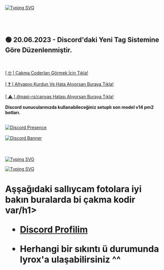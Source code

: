 [![Typing SVG](https://readme-typing-svg.herokuapp.com?font=Fira+Code&pause=1000&random=false&width=435&lines=Patlak+Botcu+Valentia)](https://git.io/typing-svg)
<br> </br>
<br> </br>
<h2>🟢 20.06.2023 - Discord'daki Yeni Tag Sistemine Göre Düzenlenmiştir.</h2>
<br> </br>
<a href="#zort">[ 🤓 ] Çakma Coderları Görmek İçin Tıkla!</a>
<br> </br>
<a href="https://discord.gg/zSPzyGhtyP">[ ❓ ] Altyapıyı Kurdun Ve Hata Alıyorsan Buraya Tıkla!</a>
<br> </br>
<a href="#napirs">[ ⚠️ ] @napi-rs/canvas Hatası Alıyorsan Buraya Tıkla!</a>
<br> </br>
<strong>Discord sunucularınızda kullanabileceğiniz setuplı son model v14 pm2 botları.</strong>
<br> </br>

[![Discord Presence](https://luppufy-api.onrender.com/member/928259219038302258)](https://discord.com/users/928259219038302258)
<br> </br>
[![Discord Banner](https://api.weblutions.com/discord/invite/luppux/)](https://discord.gg/luppux)
<br> </br>
<br> </br>
[![Typing SVG](https://readme-typing-svg.herokuapp.com?font=Delicious+Handrawn&size=30&pause=1000&color=F70909&repeat=false&width=435&lines=%E2%9D%93+Kurulum+)](https://git.io/typing-svg)

[![Typing SVG](https://readme-typing-svg.herokuapp.com?font=Delicious+Handrawn&size=30&pause=1000&color=F700E5&repeat=false&width=435&lines=%F0%9F%96%BC%EF%B8%8F+G%C3%B6rseller)](#)



<h1 id="zort">Aşşağıdaki sallıycam fotolara iyi bakın buralarda bi çakma kodir var/h1>


 


- [Discord Profilim](https://discord.com/users/1142158141446950912)

- Herhangi bir sıkıntı ü durumunda lyrox'a ulaşabilirsiniz ^^
<br> </br>

